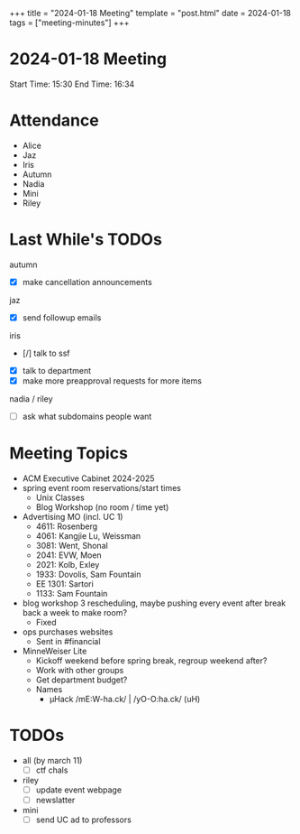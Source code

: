 +++
title = "2024-01-18 Meeting"
template = "post.html"
date = 2024-01-18
tags = ["meeting-minutes"]
+++

# 2024-01-18 Meeting

Start Time: 15:30
End Time: 16:34

# Attendance

- Alice
- Jaz
- Iris
- Autumn
- Nadia
- Mini
- Riley

# Last While's TODOs

autumn
- [x] make cancellation announcements

jaz
- [x] send followup emails

iris
- [/] talk to ssf
- [x] talk to department
- [x] make more preapproval requests for more items

nadia / riley
- [ ] ask what subdomains people want

# Meeting Topics

- ACM Executive Cabinet 2024-2025
- spring event room reservations/start times
  - Unix Classes
  - Blog Workshop (no room / time yet)
- Advertising MO (incl. UC 1)
  - 4611: Rosenberg
  - 4061: Kangjie Lu, Weissman
  - 3081: Went, Shonal
  - 2041: EVW, Moen
  - 2021: Kolb, Exley
  - 1933: Dovolis, Sam Fountain
  - EE 1301: Sartori
  - 1133: Sam Fountain
- blog workshop 3 rescheduling, maybe pushing every event after break back a week to make room?
  - Fixed
- ops purchases websites
  - Sent in #financial
- MinneWeiser Lite
  - Kickoff weekend before spring break, regroup weekend after?
  - Work with other groups
  - Get department budget?
  - Names
    - μHack /mE:W-ha.ck/ | /yO-O:ha.ck/ (uH)

# TODOs

- all (by march 11)
  - [ ] ctf chals
- riley
  - [ ] update event webpage
  - [ ] newslatter
- mini
  - [ ] send UC ad to professors
